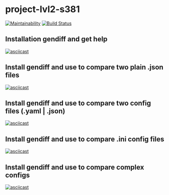 # project-lvl2-s381
[![Maintainability](https://api.codeclimate.com/v1/badges/d25e4a3ffef9ad0ea6e6/maintainability)](https://codeclimate.com/github/snsin/project-lvl2-s381/maintainability) [![Build Status](https://travis-ci.org/snsin/project-lvl2-s381.svg?branch=master)](https://travis-ci.org/snsin/project-lvl2-s381)

## Installation gendiff and get help
[![asciicast](https://asciinema.org/a/HSKp6yN16prrWxpbgdNXvYQZR.svg)](https://asciinema.org/a/HSKp6yN16prrWxpbgdNXvYQZR)

## Install gendiff and use to compare two plain .json files
[![asciicast](https://asciinema.org/a/KiYdZ3azipDOirw3wPIPHo3Sp.svg)](https://asciinema.org/a/KiYdZ3azipDOirw3wPIPHo3Sp)

## Install gendiff and use to compare two config files (.yaml | .json)
[![asciicast](https://asciinema.org/a/NWs30SjkkQMLqgOoRSrD7m9Pv.svg)](https://asciinema.org/a/NWs30SjkkQMLqgOoRSrD7m9Pv)

## Install gendiff and use to compare .ini config files
[![asciicast](https://asciinema.org/a/dtk7LH6C6ig5AiHSHfpcMMVnI.svg)](https://asciinema.org/a/dtk7LH6C6ig5AiHSHfpcMMVnI)

## Install gendiff and use to compare complex configs
[![asciicast](https://asciinema.org/a/FlTfVZeo4Mydnu9NUG0WlUj8I.svg)](https://asciinema.org/a/FlTfVZeo4Mydnu9NUG0WlUj8I)
